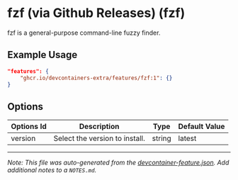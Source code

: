
# fzf (via Github Releases) (fzf)

fzf is a general-purpose command-line fuzzy finder.

## Example Usage

```json
"features": {
    "ghcr.io/devcontainers-extra/features/fzf:1": {}
}
```

## Options

| Options Id | Description | Type | Default Value |
|-----|-----|-----|-----|
| version | Select the version to install. | string | latest |



---

_Note: This file was auto-generated from the [devcontainer-feature.json](devcontainer-feature.json).  Add additional notes to a `NOTES.md`._
